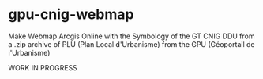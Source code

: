 # gpu-cnig-webmap
Make Webmap Arcgis Online with the Symbology of the GT CNIG DDU from a .zip archive of PLU (Plan Local d'Urbanisme) from the GPU (Géoportail de l'Urbanisme)

WORK IN PROGRESS
